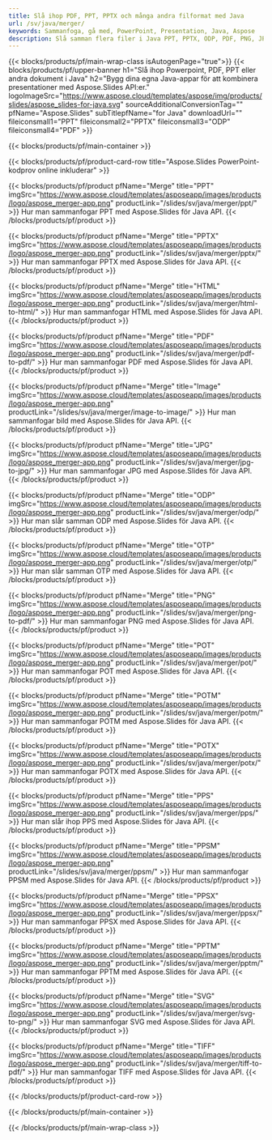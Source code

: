 ```yaml
---
title: Slå ihop PDF, PPT, PPTX och många andra filformat med Java
url: /sv/java/merger/
keywords: Sammanfoga, gå med, PowerPoint, Presentation, Java, Aspose
description: Slå samman flera filer i Java PPT, PPTX, ODP, PDF, PNG, JPG och många fler.
---
```

{{< blocks/products/pf/main-wrap-class isAutogenPage="true">}}
{{< blocks/products/pf/upper-banner h1="Slå ihop Powerpoint, PDF, PPT eller andra dokument i Java" h2="Bygg dina egna Java-appar för att kombinera presentationer med Aspose.Slides API:er." logoImageSrc="https://www.aspose.cloud/templates/aspose/img/products/slides/aspose_slides-for-java.svg" sourceAdditionalConversionTag="" pfName="Aspose.Slides" subTitlepfName="for Java" downloadUrl="" fileiconsmall1="PPT" fileiconsmall2="PPTX" fileiconsmall3="ODP" fileiconsmall4="PDF" >}}

{{< blocks/products/pf/main-container >}}

{{< blocks/products/pf/product-card-row title="Aspose.Slides PowerPoint-kodprov online inkluderar" >}}

{{< blocks/products/pf/product pfName="Merge" title="PPT" imgSrc="https://www.aspose.cloud/templates/asposeapp/images/products/logo/aspose_merger-app.png" productLink="/slides/sv/java/merger/ppt/" >}}
Hur man sammanfogar PPT med Aspose.Slides för Java API.
{{< /blocks/products/pf/product >}}

{{< blocks/products/pf/product pfName="Merge" title="PPTX" imgSrc="https://www.aspose.cloud/templates/asposeapp/images/products/logo/aspose_merger-app.png" productLink="/slides/sv/java/merger/pptx/" >}}
Hur man sammanfogar PPTX med Aspose.Slides för Java API.
{{< /blocks/products/pf/product >}}

{{< blocks/products/pf/product pfName="Merge" title="HTML" imgSrc="https://www.aspose.cloud/templates/asposeapp/images/products/logo/aspose_merger-app.png" productLink="/slides/sv/java/merger/html-to-html/" >}}
Hur man sammanfogar HTML med Aspose.Slides för Java API.
{{< /blocks/products/pf/product >}}

{{< blocks/products/pf/product pfName="Merge" title="PDF" imgSrc="https://www.aspose.cloud/templates/asposeapp/images/products/logo/aspose_merger-app.png" productLink="/slides/sv/java/merger/pdf-to-pdf/" >}}
Hur man sammanfogar PDF med Aspose.Slides för Java API.
{{< /blocks/products/pf/product >}}

{{< blocks/products/pf/product pfName="Merge" title="Image" imgSrc="https://www.aspose.cloud/templates/asposeapp/images/products/logo/aspose_merger-app.png" productLink="/slides/sv/java/merger/image-to-image/" >}}
Hur man sammanfogar bild med Aspose.Slides för Java API.
{{< /blocks/products/pf/product >}}

{{< blocks/products/pf/product pfName="Merge" title="JPG" imgSrc="https://www.aspose.cloud/templates/asposeapp/images/products/logo/aspose_merger-app.png" productLink="/slides/sv/java/merger/jpg-to-jpg/" >}}
Hur man sammanfogar JPG med Aspose.Slides för Java API.
{{< /blocks/products/pf/product >}}

{{< blocks/products/pf/product pfName="Merge" title="ODP" imgSrc="https://www.aspose.cloud/templates/asposeapp/images/products/logo/aspose_merger-app.png" productLink="/slides/sv/java/merger/odp/" >}}
Hur man slår samman ODP med Aspose.Slides för Java API.
{{< /blocks/products/pf/product >}}

{{< blocks/products/pf/product pfName="Merge" title="OTP" imgSrc="https://www.aspose.cloud/templates/asposeapp/images/products/logo/aspose_merger-app.png" productLink="/slides/sv/java/merger/otp/" >}}
Hur man slår samman OTP med Aspose.Slides för Java API.
{{< /blocks/products/pf/product >}}

{{< blocks/products/pf/product pfName="Merge" title="PNG" imgSrc="https://www.aspose.cloud/templates/asposeapp/images/products/logo/aspose_merger-app.png" productLink="/slides/sv/java/merger/png-to-pdf/" >}}
Hur man sammanfogar PNG med Aspose.Slides för Java API.
{{< /blocks/products/pf/product >}}

{{< blocks/products/pf/product pfName="Merge" title="POT" imgSrc="https://www.aspose.cloud/templates/asposeapp/images/products/logo/aspose_merger-app.png" productLink="/slides/sv/java/merger/pot/" >}}
Hur man sammanfogar POT med Aspose.Slides för Java API.
{{< /blocks/products/pf/product >}}

{{< blocks/products/pf/product pfName="Merge" title="POTM" imgSrc="https://www.aspose.cloud/templates/asposeapp/images/products/logo/aspose_merger-app.png" productLink="/slides/sv/java/merger/potm/" >}}
Hur man sammanfogar POTM med Aspose.Slides för Java API.
{{< /blocks/products/pf/product >}}

{{< blocks/products/pf/product pfName="Merge" title="POTX" imgSrc="https://www.aspose.cloud/templates/asposeapp/images/products/logo/aspose_merger-app.png" productLink="/slides/sv/java/merger/potx/" >}}
Hur man sammanfogar POTX med Aspose.Slides för Java API.
{{< /blocks/products/pf/product >}}

{{< blocks/products/pf/product pfName="Merge" title="PPS" imgSrc="https://www.aspose.cloud/templates/asposeapp/images/products/logo/aspose_merger-app.png" productLink="/slides/sv/java/merger/pps/" >}}
Hur man slår ihop PPS med Aspose.Slides för Java API.
{{< /blocks/products/pf/product >}}

{{< blocks/products/pf/product pfName="Merge" title="PPSM" imgSrc="https://www.aspose.cloud/templates/asposeapp/images/products/logo/aspose_merger-app.png" productLink="/slides/sv/java/merger/ppsm/" >}}
Hur man sammanfogar PPSM med Aspose.Slides för Java API.
{{< /blocks/products/pf/product >}}

{{< blocks/products/pf/product pfName="Merge" title="PPSX" imgSrc="https://www.aspose.cloud/templates/asposeapp/images/products/logo/aspose_merger-app.png" productLink="/slides/sv/java/merger/ppsx/" >}}
Hur man sammanfogar PPSX med Aspose.Slides för Java API.
{{< /blocks/products/pf/product >}}

{{< blocks/products/pf/product pfName="Merge" title="PPTM" imgSrc="https://www.aspose.cloud/templates/asposeapp/images/products/logo/aspose_merger-app.png" productLink="/slides/sv/java/merger/pptm/" >}}
Hur man sammanfogar PPTM med Aspose.Slides för Java API.
{{< /blocks/products/pf/product >}}

{{< blocks/products/pf/product pfName="Merge" title="SVG" imgSrc="https://www.aspose.cloud/templates/asposeapp/images/products/logo/aspose_merger-app.png" productLink="/slides/sv/java/merger/svg-to-png/" >}}
Hur man sammanfogar SVG med Aspose.Slides för Java API.
{{< /blocks/products/pf/product >}}

{{< blocks/products/pf/product pfName="Merge" title="TIFF" imgSrc="https://www.aspose.cloud/templates/asposeapp/images/products/logo/aspose_merger-app.png" productLink="/slides/sv/java/merger/tiff-to-pdf/" >}}
Hur man sammanfogar TIFF med Aspose.Slides för Java API.
{{< /blocks/products/pf/product >}}


{{< /blocks/products/pf/product-card-row >}}

{{< /blocks/products/pf/main-container >}}
    
{{< /blocks/products/pf/main-wrap-class >}}